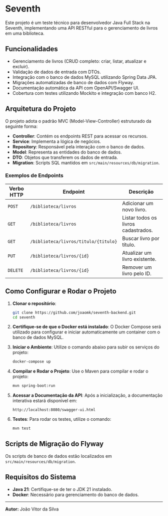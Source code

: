 # Seventh

Este projeto é um teste técnico para desenvolvedor Java Full Stack na Seventh, implementando uma API RESTful para o gerenciamento de livros em uma biblioteca.

## Funcionalidades
- Gerenciamento de livros (CRUD completo: criar, listar, atualizar e excluir).
- Validação de dados de entrada com DTOs.
- Integração com o banco de dados MySQL utilizando Spring Data JPA.
- Migrações automatizadas de banco de dados com Flyway.
- Documentação automática da API com OpenAPI/Swagger UI.
- Cobertura com testes utilizando Mockito e integração com banco H2.


## Arquitetura do Projeto

O projeto adota o padrão MVC (Model-View-Controller) estruturado da seguinte forma:

- **Controller**: Contém os endpoints REST para acessar os recursos.
- **Service**: Implementa a lógica de negócios.
- **Repository**: Responsável pela interação com o banco de dados.
- **Model**: Representa as entidades do banco de dados.
- **DTO**: Objetos que transferem os dados de entrada.
- **Migration**: Scripts SQL mantidos em `src/main/resources/db/migration`.

### Exemplos de Endpoints

| Verbo HTTP | Endpoint              | Descrição                             |
|------------|-----------------------|---------------------------------------|
| `POST`     | `/biblioteca/livros`  | Adicionar um novo livro.              |
| `GET`      | `/biblioteca/livros`  | Listar todos os livros cadastrados.   |
| `GET`      | `/biblioteca/livros/titulo/{titulo}` | Buscar livro por título.        |
| `PUT`      | `/biblioteca/livros/{id}` | Atualizar um livro existente.        |
| `DELETE`   | `/biblioteca/livros/{id}` | Remover um livro pelo ID.             |

## Como Configurar e Rodar o Projeto

1. **Clonar o repositório**:
   ```bash
   git clone https://github.com/joaomk/seventh-backend.git
   cd seventh
   ```

2. **Certifique-se de que o Docker está instalado**:
   O Docker Compose será utilizado para configurar e iniciar automaticamente um container com o banco de dados MySQL.

3. **Iniciar o Ambiente**:
   Utilize o comando abaixo para subir os serviços do projeto:
   ```bash
   docker-compose up
   ```

4. **Compilar e Rodar o Projeto**:
   Use o Maven para compilar e rodar o projeto:
   ```bash
   mvn spring-boot:run
   ```

5. **Acessar a Documentação da API**:
   Após a inicialização, a documentação interativa estará disponível em:
   ```
   http://localhost:8080/swagger-ui.html
   ```
   
6. **Testes**:
   Para rodar os testes, utilize o comando:
   ```bash
   mvn test
   ```

## Scripts de Migração do Flyway

Os scripts de banco de dados estão localizados em `src/main/resources/db/migration`.

## Requisitos do Sistema
- **Java 21**: Certifique-se de ter o JDK 21 instalado.
- **Docker**: Necessário para gerenciamento do banco de dados.

---
**Autor:** João Vitor da Silva  
